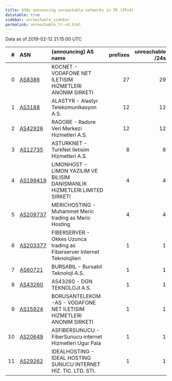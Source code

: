 ```yaml
---
title: ASNs announcing unreachable networks in TR (IPv4)
datatable: true
sidebar: unreachable_sidebar
permalink: unreachable_tr-v4.html
---
```


Data as of 2019-02-12 21:15:00 UTC


<div class="datatable-begin"></div>

|   # | ASN                                      | (announcing) AS name                                                        |   prefixes |   unreachable /24s |
|----:|:-----------------------------------------|:----------------------------------------------------------------------------|-----------:|-------------------:|
|   0 | [AS8386](unreachable_AS8386-v4.html)     | KOCNET - VODAFONE NET ILETISIM HIZMETLERI ANONIM SIRKETI                    |         27 |                 29 |
|   1 | [AS3188](unreachable_AS3188-v4.html)     | ALASTYR - Alastyr Telekomunikasyon A.S.                                     |         12 |                 12 |
|   2 | [AS42926](unreachable_AS42926-v4.html)   | RADORE - Radore Veri Merkezi Hizmetleri A.S.                                |         12 |                 12 |
|   3 | [AS12735](unreachable_AS12735-v4.html)   | ASTURKNET - TurkNet Iletisim Hizmetleri A.S.                                |          8 |                  8 |
|   4 | [AS199419](unreachable_AS199419-v4.html) | LIMONHOST - LIMON YAZILIM VE BILISIM DANISMANLIK HIZMETLERI LIMITED SIRKETI |          4 |                  4 |
|   5 | [AS209737](unreachable_AS209737-v4.html) | MERICHOSTING - Muhammet Meric trading as Meric Hosting                      |          4 |                  4 |
|   6 | [AS203377](unreachable_AS203377-v4.html) | FIBERSERVER - Okkes Uzunca trading as Fiberserver Internet Teknolojileri    |          1 |                  1 |
|   7 | [AS60721](unreachable_AS60721-v4.html)   | BURSABIL - Bursabil Teknoloji A.S.                                          |          1 |                  1 |
|   8 | [AS43260](unreachable_AS43260-v4.html)   | AS43260 - DGN TEKNOLOJI A.S.                                                |          1 |                  1 |
|   9 | [AS15924](unreachable_AS15924-v4.html)   | BORUSANTELEKOM-AS - VODAFONE NET ILETISIM HIZMETLERI ANONIM SIRKETI         |          1 |                  1 |
|  10 | [AS20649](unreachable_AS20649-v4.html)   | ASFIBERSUNUCU - FiberSunucu internet Hizmetleri Ugur Pala                   |          1 |                  1 |
|  11 | [AS29262](unreachable_AS29262-v4.html)   | IDEALHOSTING - IDEAL HOSTING SUNUCU INTERNET HIZ. TIC. LTD. STI.            |          1 |                  1 |

<div class="datatable-end"></div>
